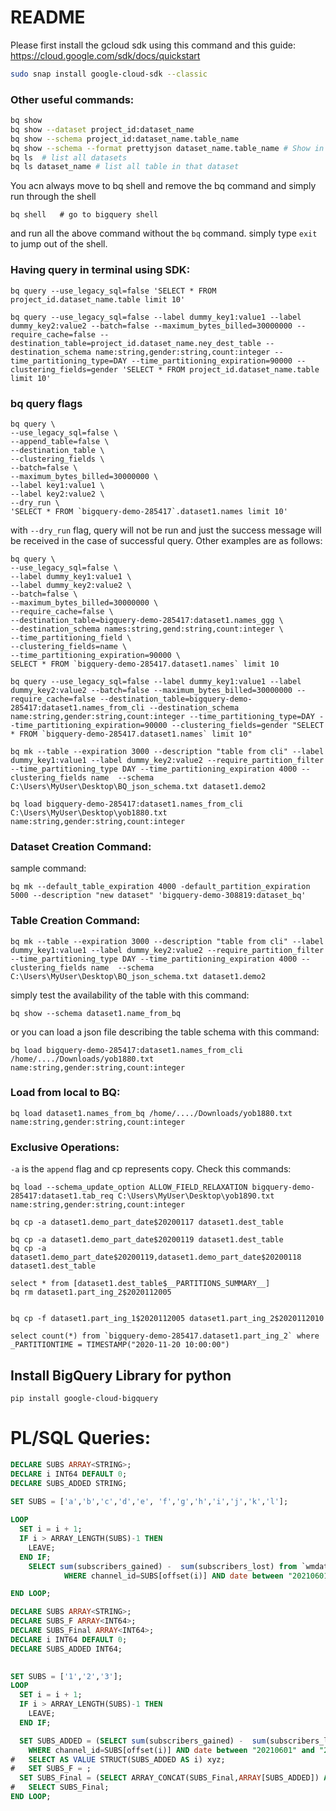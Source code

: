 # README

Please first install the gcloud sdk using this command and this guide: https://cloud.google.com/sdk/docs/quickstart
```bash
sudo snap install google-cloud-sdk --classic
```

### Other useful commands:

```bash
bq show
bq show --dataset project_id:dataset_name
bq show --schema project_id:dataset_name.table_name
bq show --schema --format prettyjson dataset_name.table_name # Show in json format
bq ls  # list all datasets
bq ls dataset_name # list all table in that dataset
```

You acn always move to bq shell and remove the bq command and simply run through the shell

```shell
bq shell   # go to bigquery shell
```
and run all the above command without the ```bq``` command.
simply type ```exit``` to jump out of the shell.


### Having query in terminal using SDK:

```shell
bq query --use_legacy_sql=false 'SELECT * FROM project_id.dataset_name.table limit 10'

bq query --use_legacy_sql=false --label dummy_key1:value1 --label dummy_key2:value2 --batch=false --maximum_bytes_billed=30000000 --require_cache=false --destination_table=project_id.dataset_name.ney_dest_table --destination_schema name:string,gender:string,count:integer --time_partitioning_type=DAY --time_partitioning_expiration=90000 --clustering_fields=gender 'SELECT * FROM project_id.dataset_name.table limit 10'
```

### bq query flags
```shell
bq query \
--use_legacy_sql=false \
--append_table=false \
--destination_table \
--clustering_fields \
--batch=false \
--maximum_bytes_billed=30000000 \
--label key1:value1 \
--label key2:value2 \
--dry_run \    
'SELECT * FROM `bigquery-demo-285417`.dataset1.names limit 10'
```
with ```--dry_run``` flag, query will not be run and just the success message 
will be received in the case of successful query. Other examples are as follows:
```shell
bq query \
--use_legacy_sql=false \
--label dummy_key1:value1 \
--label dummy_key2:value2 \
--batch=false \
--maximum_bytes_billed=30000000 \
--require_cache=false \
--destination_table=bigquery-demo-285417:dataset1.names_ggg \
--destination_schema names:string,gend:string,count:integer \
--time_partitioning_field \
--clustering_fields=name \
--time_partitioning_expiration=90000 \
SELECT * FROM `bigquery-demo-285417.dataset1.names` limit 10
```


```shell
bq query --use_legacy_sql=false --label dummy_key1:value1 --label dummy_key2:value2 --batch=false --maximum_bytes_billed=30000000 --require_cache=false --destination_table=bigquery-demo-285417:dataset1.names_from_cli --destination_schema name:string,gender:string,count:integer --time_partitioning_type=DAY --time_partitioning_expiration=90000 --clustering_fields=gender "SELECT * FROM `bigquery-demo-285417.dataset1.names` limit 10"

bq mk --table --expiration 3000 --description "table from cli" --label dummy_key1:value1 --label dummy_key2:value2 --require_partition_filter --time_partitioning_type DAY --time_partitioning_expiration 4000 --clustering_fields name  --schema C:\Users\MyUser\Desktop\BQ_json_schema.txt dataset1.demo2

bq load bigquery-demo-285417:dataset1.names_from_cli C:\Users\MyUser\Desktop\yob1880.txt name:string,gender:string,count:integer
```

### Dataset Creation Command:
sample command:
```shell
bq mk --default_table_expiration 4000 -default_partition_expiration 5000 --description "new dataset" 'bigquery-demo-308819:dataset_bq'
```

### Table Creation Command:
```shell
bq mk --table --expiration 3000 --description "table from cli" --label dummy_key1:value1 --label dummy_key2:value2 --require_partition_filter --time_partitioning_type DAY --time_partitioning_expiration 4000 --clustering_fields name  --schema C:\Users\MyUser\Desktop\BQ_json_schema.txt dataset1.demo2
```
simply test the availability of the table with this command:
```shell
bq show --schema dataset1.name_from_bq
```
 or you can load a json file describing the table schema with this command:
 ```shell
bq load bigquery-demo-285417:dataset1.names_from_cli /home/..../Downloads/yob1880.txt name:string,gender:string,count:integer
```

### Load from local to BQ:

```shell
bq load dataset1.names_from_bq /home/..../Downloads/yob1880.txt name:string,gender:string,count:integer
```


### Exclusive Operations:
```-a``` is the ```append``` flag and cp represents copy. Check this commands:
```shell
bq load --schema_update_option ALLOW_FIELD_RELAXATION bigquery-demo-285417:dataset1.tab_req C:\Users\MyUser\Desktop\yob1890.txt name:string,gender:string,count:integer

bq cp -a dataset1.demo_part_date$20200117 dataset1.dest_table

bq cp -a dataset1.demo_part_date$20200119 dataset1.dest_table
bq cp -a dataset1.demo_part_date$20200119,dataset1.demo_part_date$20200118 dataset1.dest_table

select * from [dataset1.dest_table$__PARTITIONS_SUMMARY__]
bq rm dataset1.part_ing_2$2020112005


bq cp -f dataset1.part_ing_1$2020112005 dataset1.part_ing_2$2020112010

select count(*) from `bigquery-demo-285417.dataset1.part_ing_2` where _PARTITIONTIME = TIMESTAMP("2020-11-20 10:00:00")
```


## Install BigQuery Library for python

```shell
pip install google-cloud-bigquery
```

# PL/SQL Queries:

```sql
DECLARE SUBS ARRAY<STRING>;
DECLARE i INT64 DEFAULT 0;
DECLARE SUBS_ADDED STRING;
 
SET SUBS = ['a','b','c','d','e', 'f','g','h','i','j','k','l'];

LOOP
  SET i = i + 1;
  IF i > ARRAY_LENGTH(SUBS)-1 THEN 
    LEAVE; 
  END IF;
    SELECT sum(subscribers_gained) -  sum(subscribers_lost) from `wmdatawarehouse-220214.yt_content_owner.p_content_owner_basic_a3_wm` 
            WHERE channel_id=SUBS[offset(i)] AND date between "20210601" and "20210630";

END LOOP; 
```


```sql
DECLARE SUBS ARRAY<STRING>;
DECLARE SUBS_F ARRAY<INT64>;
DECLARE SUBS_Final ARRAY<INT64>;
DECLARE i INT64 DEFAULT 0;
DECLARE SUBS_ADDED INT64;
 

SET SUBS = ['1','2','3'];
LOOP
  SET i = i + 1;
  IF i > ARRAY_LENGTH(SUBS)-1 THEN 
    LEAVE; 
  END IF;

  SET SUBS_ADDED = (SELECT sum(subscribers_gained) -  sum(subscribers_lost) as channel_Subs from `wmdatawarehouse-220214.yt_content_owner.p_content_owner_basic_a3_wm`
    WHERE channel_id=SUBS[offset(i)] AND date between "20210601" and "20210630" limit 1);
#   SELECT AS VALUE STRUCT(SUBS_ADDED AS i) xyz; 
#   SET SUBS_F = ;
  SET SUBS_Final = (SELECT ARRAY_CONCAT(SUBS_Final,ARRAY[SUBS_ADDED]) AS DATA);
#   SELECT SUBS_Final;
END LOOP; 

```